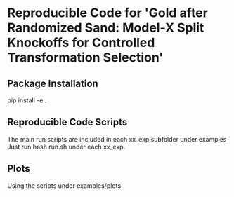 # Reproducible Code for 'Gold after Randomized Sand: Model-X Split Knockoffs for Controlled Transformation Selection'

## Package Installation
pip install -e .

## Reproducible Code Scripts
The main run scripts are included in each xx_exp subfolder under examples
Just run bash run.sh under each xx_exp.

## Plots
Using the scripts under examples/plots